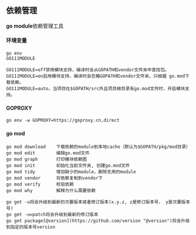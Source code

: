 ## 依赖管理

**go module**依赖管理工具

#### 环境变量

    go env
    GO111MODULE

    GO111MODULE=off禁用模块支持，编译时会从GOPATH和vendor文件夹中查找包。
    GO111MODULE=on启用模块支持，编译时会忽略GOPATH和vendor文件夹，只根据 go.mod下载依赖。
    GO111MODULE=auto，当项目在$GOPATH/src外且项目根目录有go.mod文件时，开启模块支持。


#### GOPROXY

    go env -w GOPROXY=https://goproxy.cn,direct

#### go mod

```
go mod download    下载依赖的module到本地cache（默认为$GOPATH/pkg/mod目录）
go mod edit        编辑go.mod文件
go mod graph       打印模块依赖图
go mod init        初始化当前文件夹, 创建go.mod文件
go mod tidy        增加缺少的module，删除无用的module
go mod vendor      将依赖复制到vendor下
go mod verify      校验依赖
go mod why         解释为什么需要依赖

go get -u将会升级到最新的次要版本或者修订版本(x.y.z, z是修订版本号， y是次要版本号)
go get -u=patch将会升级到最新的修订版本
go get package[@version](https://github.com/version "@version")将会升级到指定的版本号version 
```
